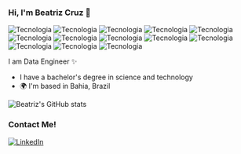 ### Hi, I'm Beatriz Cruz 👋

![Tecnologia]( 	https://img.shields.io/badge/Python-3776AB?style=for-the-badge&logo=python&logoColor=white)
![Tecnologia](https://img.shields.io/badge/Flask-000000?style=for-the-badge&logo=flask&logoColor=white)
![Tecnologia]( 	https://img.shields.io/badge/PostgreSQL-316192?style=for-the-badge&logo=postgresql&logoColor=white)
![Tecnologia](https://img.shields.io/badge/MongoDB-4EA94B?style=for-the-badge&logo=mongodb&logoColor=white)
![Tecnologia]( 	https://img.shields.io/badge/Microsoft_Azure-0089D6?style=for-the-badge&logo=microsoft-azure&logoColor=white)
![Tecnologia]( 	https://img.shields.io/badge/Microsoft_SQL_Server-CC2927?style=for-the-badge&logo=microsoft-sql-server&logoColor=white)
![Tecnologia](https://img.shields.io/badge/json%20web%20tokens-323330?style=for-the-badge&logo=json-web-tokens&logoColor=pink)
![Tecnologia]( 	https://img.shields.io/badge/HTML-239120?style=for-the-badge&logo=html5&logoColor=white)
![Tecnologia]( 	https://img.shields.io/badge/CSS-239120?&style=for-the-badge&logo=css3&logoColor=white)
![Tecnologia](https://img.shields.io/badge/JavaScript-323330?style=for-the-badge&logo=javascript&logoColor=F7DF1E)
![Tecnologia](https://img.shields.io/badge/C%23-239120?style=for-the-badge&logo=c-sharp&logoColor=white)
![Tecnologia](https://img.shields.io/badge/Angular-DD0031?style=for-the-badge&logo=angular&logoColor=white)
![Tecnologia]( 	https://img.shields.io/badge/Spring-6DB33F?style=for-the-badge&logo=spring&logoColor=white)

I am Data Engineer ✨
* I have a bachelor's degree in science and technology
* 🌍  I'm based in Bahia, Brazil

![Beatriz's GitHub stats](https://github-readme-stats.vercel.app/api?username=Beatrizdacruz&show_icons=true&theme=radical)
  ### Contact Me!
  [![LinkedIn](https://img.shields.io/badge/LinkedIn-0077B5?style=for-the-badge&logo=linkedin&logoColor=white)](https://www.linkedin.com/in/beatriz-de-santana-da-cruz/)





<!--
**Beatrizdacruz/Beatrizdacruz** is a ✨ _special_ ✨ repository because its `README.md` (this file) appears on your GitHub profile.

Here are some ideas to get you started:

- 🔭 I’m currently working on ...
- 🌱 I’m currently learning ...
- 👯 I’m looking to collaborate on ...
- 🤔 I’m looking for help with ...
- 💬 Ask me about ...
- 📫 How to reach me: ...
- 😄 Pronouns: ...
- ⚡ Fun fact: ...
-->
